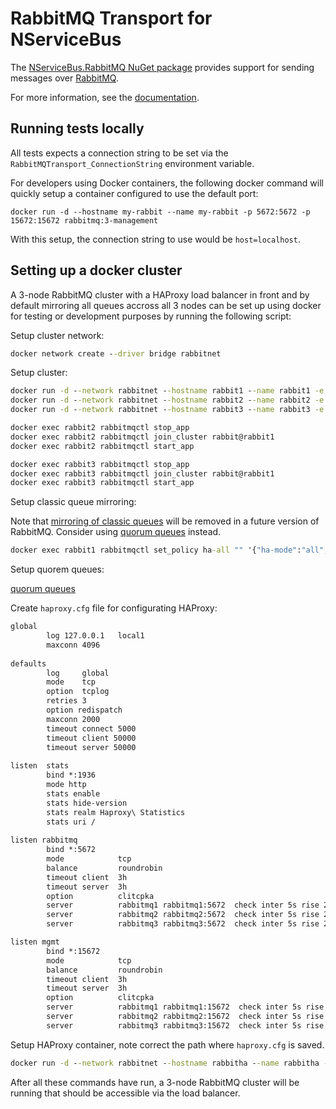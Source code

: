 # RabbitMQ Transport for NServiceBus

The [NServiceBus.RabbitMQ NuGet package](https://www.nuget.org/packages/NServiceBus.RabbitMQ) provides support for sending messages over [RabbitMQ](http://www.rabbitmq.com/).

For more information, see the [documentation](https://docs.particular.net/nservicebus/rabbitmq/).

## Running tests locally

All tests expects a connection string to be set via the `RabbitMQTransport_ConnectionString` environment variable.

For developers using Docker containers, the following docker command will quickly setup a container configured to use the default port:

`docker run -d --hostname my-rabbit --name my-rabbit -p 5672:5672 -p 15672:15672 rabbitmq:3-management`

With this setup, the connection string to use would be `host=localhost`.

## Setting up a docker cluster

A 3-node RabbitMQ cluster with a HAProxy load balancer in front and by default mirroring all queues accross all 3 nodes can be set up using docker for testing or development purposes by running the following script:

Setup cluster network:
```cmd
docker network create --driver bridge rabbitnet
```

Setup cluster:
```cmd
docker run -d --network rabbitnet --hostname rabbit1 --name rabbit1 -e RABBITMQ_ERLANG_COOKIE='asdfasdf' rabbitmq:3-management
docker run -d --network rabbitnet --hostname rabbit2 --name rabbit2 -e RABBITMQ_ERLANG_COOKIE='asdfasdf' rabbitmq:3-management
docker run -d --network rabbitnet --hostname rabbit3 --name rabbit3 -e RABBITMQ_ERLANG_COOKIE='asdfasdf' rabbitmq:3-management

docker exec rabbit2 rabbitmqctl stop_app
docker exec rabbit2 rabbitmqctl join_cluster rabbit@rabbit1
docker exec rabbit2 rabbitmqctl start_app

docker exec rabbit3 rabbitmqctl stop_app
docker exec rabbit3 rabbitmqctl join_cluster rabbit@rabbit1
docker exec rabbit3 rabbitmqctl start_app
```

Setup classic queue mirroring:

Note that [mirroring of classic queues](https://www.rabbitmq.com/ha.html) will be removed in a future version of RabbitMQ. Consider using [quorum queues](https://www.rabbitmq.com/quorum-queues.html) instead.

```cmd
docker exec rabbit1 rabbitmqctl set_policy ha-all "" '{"ha-mode":"all","ha-sync-mode":"automatic"}'
```

Setup quorem queues:

[quorum queues](https://www.rabbitmq.com/quorum-queues.html)



Create `haproxy.cfg` file for configurating HAProxy:
```txt
global
        log 127.0.0.1   local1
        maxconn 4096
 
defaults
        log     global
        mode    tcp
        option  tcplog
        retries 3
        option redispatch
        maxconn 2000
        timeout connect 5000
        timeout client 50000
        timeout server 50000
 
listen  stats
        bind *:1936
        mode http
        stats enable
        stats hide-version
        stats realm Haproxy\ Statistics
        stats uri /
 
listen rabbitmq
        bind *:5672
        mode            tcp
        balance         roundrobin
        timeout client  3h
        timeout server  3h
        option          clitcpka
        server          rabbitmq1 rabbitmq1:5672  check inter 5s rise 2 fall 3
        server          rabbitmq2 rabbitmq2:5672  check inter 5s rise 2 fall 3
        server          rabbitmq3 rabbitmq3:5672  check inter 5s rise 2 fall 3

listen mgmt
        bind *:15672
        mode            tcp
        balance         roundrobin
        timeout client  3h
        timeout server  3h
        option          clitcpka
        server          rabbitmq1 rabbitmq1:15672  check inter 5s rise 2 fall 3
        server          rabbitmq2 rabbitmq2:15672  check inter 5s rise 2 fall 3
        server          rabbitmq3 rabbitmq3:15672  check inter 5s rise 2 fall 3
```

Setup HAProxy container, note correct the path where `haproxy.cfg` is saved.
```cmd
docker run -d --network rabbitnet --hostname rabbitha --name rabbitha -p 15672:15672 -p 5672:5672 -v ./haproxy.cfg:/usr/local/etc/haproxy/haproxy.cfg:ro haproxy:1.7
```

After all these commands have run, a 3-node RabbitMQ cluster will be running that should be accessible via the load balancer.
